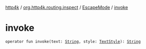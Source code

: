 [http4k](../../index.md) / [org.http4k.routing.inspect](../index.md) / [EscapeMode](index.md) / [invoke](./invoke.md)

# invoke

`operator fun invoke(text: `[`String`](https://kotlinlang.org/api/latest/jvm/stdlib/kotlin/-string/index.html)`, style: `[`TextStyle`](../-text-style/index.md)`): `[`String`](https://kotlinlang.org/api/latest/jvm/stdlib/kotlin/-string/index.html)